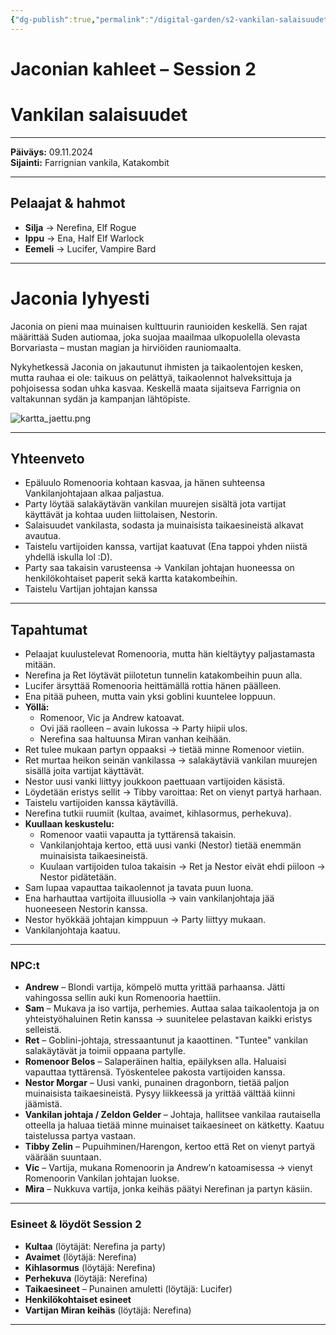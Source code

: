 ```yaml
---
{"dg-publish":true,"permalink":"/digital-garden/s2-vankilan-salaisuudet/","created":"2025-10-03T22:04:33.491+03:00","updated":"2025-10-05T15:38:38.582+03:00"}
---
```


# Jaconian kahleet – Session 2 
# Vankilan salaisuudet
---

**Päiväys:** 09.11.2024  
**Sijainti:** Farrignian vankila, Katakombit

---

## Pelaajat & hahmot

- **Silja** → Nerefina, Elf Rogue
- **Ippu** → Ena, Half Elf Warlock
- **Eemeli** → Lucifer, Vampire Bard
    
---

# Jaconia lyhyesti

Jaconia on pieni maa muinaisen kulttuurin raunioiden keskellä. Sen rajat määrittää Suden autiomaa, joka suojaa maailmaa ulkopuolella olevasta Borvariasta – mustan magian ja hirviöiden rauniomaalta.

Nykyhetkessä Jaconia on jakautunut ihmisten ja taikaolentojen kesken, mutta rauhaa ei ole: taikuus on pelättyä, taikaolennot halveksittuja ja pohjoisessa sodan uhka kasvaa. Keskellä maata sijaitseva Farrignia on valtakunnan sydän ja kampanjan lähtöpiste.

![kartta_jaettu.png](/img/user/Kuvat/kartta_jaettu.png)

---

## Yhteenveto

- Epäluulo Romenooria kohtaan kasvaa, ja hänen suhteensa Vankilanjohtajaan alkaa paljastua.
- Party löytää salakäytävän vankilan muurejen sisältä jota vartijat käyttävät ja kohtaa uuden liittolaisen, Nestorin.
- Salaisuudet vankilasta, sodasta ja muinaisista taikaesineistä alkavat avautua.
- Taistelu vartijoiden kanssa, vartijat kaatuvat (Ena tappoi yhden niistä yhdellä iskulla lol :D).
- Party saa takaisin varusteensa -> Vankilan johtajan huoneessa on henkilökohtaiset paperit sekä kartta katakombeihin.
- Taistelu Vartijan johtajan kanssa
---

## Tapahtumat

- Pelaajat kuulustelevat Romenooria, mutta hän kieltäytyy paljastamasta mitään.
- Nerefina ja Ret löytävät piilotetun tunnelin katakombeihin puun alla.
- Lucifer ärsyttää Romenooria heittämällä rottia hänen päälleen.
- Ena pitää puheen, mutta vain yksi goblini kuuntelee loppuun.
- **Yöllä:**
    - Romenoor, Vic ja Andrew katoavat.
    - Ovi jää raolleen – avain lukossa → Party hiipii ulos.
    - Nerefina saa haltuunsa Miran vanhan keihään.
- Ret tulee mukaan partyn oppaaksi -> tietää minne Romenoor vietiin.
- Ret murtaa heikon seinän vankilassa -> salakäytäviä vankilan muurejen sisällä joita vartijat käyttävät.
- Nestor uusi vanki liittyy joukkoon paettuaan vartijoiden käsistä.
- Löydetään eristys sellit -> Tibby varoittaa: Ret on vienyt partyä harhaan.
- Taistelu vartijoiden kanssa käytävillä.
- Nerefina tutkii ruumiit (kultaa, avaimet, kihlasormus, perhekuva).
- **Kuullaan keskustelu:**
    - Romenoor vaatii vapautta ja tyttärensä takaisin.
    - Vankilanjohtaja kertoo, että uusi vanki (Nestor) tietää enemmän muinaisista taikaesineistä.
	- Kuulaan vartijoiden tuloa takaisin -> Ret ja Nestor eivät ehdi piiloon → Nestor pidätetään.
- Sam lupaa vapauttaa taikaolennot ja tavata puun luona.
- Ena harhauttaa vartijoita illuusiolla -> vain vankilanjohtaja jää huoneeseen Nestorin kanssa.
- Nestor hyökkää johtajan kimppuun → Party liittyy mukaan.
- Vankilanjohtaja kaatuu.
---

### NPC:t

- **Andrew** – Blondi vartija, kömpelö mutta yrittää parhaansa. Jätti vahingossa sellin auki kun Romenooria haettiin.
- **Sam** – Mukava ja iso vartija, perhemies. Auttaa salaa taikaolentoja ja on yhteistyöhaluinen Retin kanssa -> suunitelee pelastavan kaikki eristys selleistä.
- **Ret** – Goblini-johtaja, stressaantunut ja kaaottinen. "Tuntee" vankilan salakäytävät ja toimii oppaana partylle.
- **Romenoor Belos** – Salaperäinen haltia, epäilyksen alla. Haluaisi vapauttaa tyttärensä. Työskentelee pakosta vartijoiden kanssa.
- **Nestor Morgar** – Uusi vanki, punainen dragonborn, tietää paljon muinaisista taikaesineistä. Pysyy liikkeessä ja yrittää välttää kiinni jäämistä.
- **Vankilan johtaja / Zeldon Gelder** – Johtaja, hallitsee vankilaa rautaisella otteella ja haluaa tietää minne muinaiset taikaesineet on kätketty. Kaatuu taistelussa partya vastaan.
- **Tibby Zelin** – Pupuihminen/Harengon, kertoo että Ret on vienyt partyä väärään suuntaan.
- **Vic** – Vartija, mukana Romenoorin ja Andrew’n katoamisessa -> vienyt Romenoorin Vankilan johtajan luokse.
- **Mira** – Nukkuva vartija, jonka keihäs päätyi Nerefinan ja partyn käsiin.
---

### Esineet & löydöt Session 2

- **Kultaa** (löytäjät: Nerefina ja party)
- **Avaimet** (löytäjä: Nerefina)
- **Kihlasormus** (löytäjä: Nerefina)
- **Perhekuva** (löytäjä: Nerefina)
- **Taikaesineet** – Punainen amuletti (löytäjä: Lucifer)
- **Henkilökohtaiset esineet**
- **Vartijan Miran keihäs** (löytäjä: Nerefina)
---
